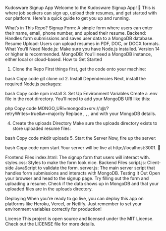 Kudosware Signup App
Welcome to the Kudosware Signup App! 🎉 This is where job seekers can sign up, upload their resumes, and get started with our platform. Here's a quick guide to get you up and running.

What’s in This Repo?
Signup Form: A simple form where users can enter their name, email, phone number, and upload their resume.
Backend: Handles form submissions and saves user data to a MongoDB database.
Resume Upload: Users can upload resumes in PDF, DOC, or DOCX formats.
What You’ll Need
Node.js: Make sure you have Node.js installed. Version 14 or higher is recommended.
MongoDB: You’ll need a MongoDB instance, either local or cloud-based.
How to Get Started
1. Clone the Repo
First things first, get the code onto your machine:

bash
Copy code
git clone <repository-url>
cd <repository-directory>
2. Install Dependencies
Next, install the required Node.js packages:

bash
Copy code
npm install
3. Set Up Environment Variables
Create a .env file in the root directory. You’ll need to add your MongoDB URI like this:

php
Copy code
MONGO_URI=mongodb+srv://<username>:<password>@<cluster-url>/<database>?retryWrites=true&w=majority
Replace <username>, <password>, <cluster-url>, and <database> with your MongoDB details.

4. Create the uploads Directory
Make sure the uploads directory exists to store uploaded resume files:

bash
Copy code
mkdir uploads
5. Start the Server
Now, fire up the server:

bash
Copy code
npm start
Your server will be live at http://localhost:3001. 🎉

Frontend Files
index.html: The signup form that users will interact with.
styles.css: Styles to make the form look nice.
Backend Files
script.js: Client-side JavaScript to validate the form.
server.js: The main server script that handles form submissions and interacts with MongoDB.
Testing It Out
Open your browser and head to the signup page. Try filling out the form and uploading a resume. Check if the data shows up in MongoDB and that your uploaded files are in the uploads directory.

Deploying
When you're ready to go live, you can deploy this app on platforms like Heroku, Vercel, or Netlify. Just remember to set your environment variables correctly for production!

License
This project is open source and licensed under the MIT License. Check out the LICENSE file for more details.
